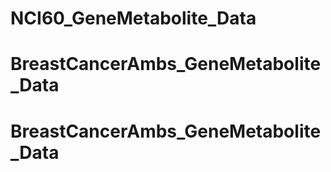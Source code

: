 # NCI60_GeneMetabolite_Data
# BreastCancerAmbs_GeneMetabolite_Data
# BreastCancerAmbs_GeneMetabolite_Data
